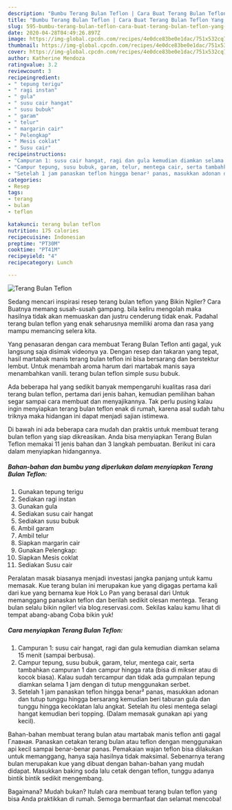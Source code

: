 ```yaml
---
description: "Bumbu Terang Bulan Teflon | Cara Buat Terang Bulan Teflon Yang Enak Banget"
title: "Bumbu Terang Bulan Teflon | Cara Buat Terang Bulan Teflon Yang Enak Banget"
slug: 595-bumbu-terang-bulan-teflon-cara-buat-terang-bulan-teflon-yang-enak-banget
date: 2020-04-28T04:49:26.897Z
image: https://img-global.cpcdn.com/recipes/4e0dce83be0e1dac/751x532cq70/terang-bulan-teflon-foto-resep-utama.jpg
thumbnail: https://img-global.cpcdn.com/recipes/4e0dce83be0e1dac/751x532cq70/terang-bulan-teflon-foto-resep-utama.jpg
cover: https://img-global.cpcdn.com/recipes/4e0dce83be0e1dac/751x532cq70/terang-bulan-teflon-foto-resep-utama.jpg
author: Katherine Mendoza
ratingvalue: 3.2
reviewcount: 3
recipeingredient:
- " tepung terigu"
- " ragi instan"
- " gula"
- " susu cair hangat"
- " susu bubuk"
- " garam"
- " telur"
- " margarin cair"
- " Pelengkap"
- " Mesis coklat"
- " Susu cair"
recipeinstructions:
- "Campuran 1: susu cair hangat, ragi dan gula kemudian diamkan selama 15 menit (sampai berbusa)."
- "Campur tepung, susu bubuk, garam, telur, mentega cair, serta tambahkan campuran 1 dan campur hingga rata (bisa di mikser atau di kocok biasa). Kalau sudah tercampur dan tidak ada gumpalan tepung diamkan selama 1 jam dengan di tutup menggunakan serbet."
- "Setelah 1 jam panaskan teflon hingga benar² panas, masukkan adonan dan tutup tunggu hingga bersarang kemudian beri taburan gula dan tunggu hingga kecoklatan lalu angkat. Setelah itu olesi mentega selagi hangat kemudian beri topping. (Dalam memasak gunakan api yang kecil)."
categories:
- Resep
tags:
- terang
- bulan
- teflon

katakunci: terang bulan teflon 
nutrition: 175 calories
recipecuisine: Indonesian
preptime: "PT30M"
cooktime: "PT41M"
recipeyield: "4"
recipecategory: Lunch

---
```



![Terang Bulan Teflon](https://img-global.cpcdn.com/recipes/4e0dce83be0e1dac/751x532cq70/terang-bulan-teflon-foto-resep-utama.jpg)

Sedang mencari inspirasi resep terang bulan teflon yang Bikin Ngiler? Cara Buatnya memang susah-susah gampang. bila keliru mengolah maka hasilnya tidak akan memuaskan dan justru cenderung tidak enak. Padahal terang bulan teflon yang enak seharusnya memiliki aroma dan rasa yang mampu memancing selera kita.

Yang penasaran dengan cara membuat Terang Bulan Teflon anti gagal, yuk langsung saja disimak videonya ya. Dengan resep dan takaran yang tepat, hasil martabak manis terang bulan teflon ini bisa bersarang dan berstektur lembut. Untuk menambah aroma harum dari martabak manis saya menambahkan vanili. terang bulan teflon simple susu bubuk.

Ada beberapa hal yang sedikit banyak mempengaruhi kualitas rasa dari terang bulan teflon, pertama dari jenis bahan, kemudian pemilihan bahan segar sampai cara membuat dan menyajikannya. Tak perlu pusing kalau ingin menyiapkan terang bulan teflon enak di rumah, karena asal sudah tahu triknya maka hidangan ini dapat menjadi sajian istimewa.


Di bawah ini ada beberapa cara mudah dan praktis untuk membuat terang bulan teflon yang siap dikreasikan. Anda bisa menyiapkan Terang Bulan Teflon memakai 11 jenis bahan dan 3 langkah pembuatan. Berikut ini cara dalam menyiapkan hidangannya.

<!--inarticleads1-->

##### Bahan-bahan dan bumbu yang diperlukan dalam menyiapkan Terang Bulan Teflon:

1. Gunakan  tepung terigu
1. Sediakan  ragi instan
1. Gunakan  gula
1. Sediakan  susu cair hangat
1. Sediakan  susu bubuk
1. Ambil  garam
1. Ambil  telur
1. Siapkan  margarin cair
1. Gunakan  Pelengkap:
1. Siapkan  Mesis coklat
1. Sediakan  Susu cair


Peralatan masak biasanya menjadi investasi jangka panjang untuk kamu memasak. Kue terang bulan ini merupakan kue yang digagas pertama kali dari kue yang bernama kue Hok Lo Pan yang berasal dari Untuk memanggang panaskan teflon dan berilah sedikit olesan mentega. Terang bulan selalu bikin ngiler! via blog.reservasi.com. Sekilas kalau kamu lihat di tempat abang-abang Coba bikin yuk! 

<!--inarticleads2-->

##### Cara menyiapkan Terang Bulan Teflon:

1. Campuran 1: susu cair hangat, ragi dan gula kemudian diamkan selama 15 menit (sampai berbusa).
1. Campur tepung, susu bubuk, garam, telur, mentega cair, serta tambahkan campuran 1 dan campur hingga rata (bisa di mikser atau di kocok biasa). Kalau sudah tercampur dan tidak ada gumpalan tepung diamkan selama 1 jam dengan di tutup menggunakan serbet.
1. Setelah 1 jam panaskan teflon hingga benar² panas, masukkan adonan dan tutup tunggu hingga bersarang kemudian beri taburan gula dan tunggu hingga kecoklatan lalu angkat. Setelah itu olesi mentega selagi hangat kemudian beri topping. (Dalam memasak gunakan api yang kecil).


Bahan-bahan membuat terang bulan atau martabak manis teflon anti gagal  Главная. Panaskan cetakan terang bulan atau teflon dengan menggunakan api kecil sampai benar-benar panas. Pemakaian wajan teflon bisa dilakukan untuk memanggang, hanya saja hasilnya tidak maksimal. Sebenarnya terang bulan merupakan kue yang dibuat dengan bahan-bahan yang mudah didapat. Masukkan baking soda lalu cetak dengan teflon, tunggu adanya bintik bintik sedikit mengembang. 

Bagaimana? Mudah bukan? Itulah cara membuat terang bulan teflon yang bisa Anda praktikkan di rumah. Semoga bermanfaat dan selamat mencoba!
